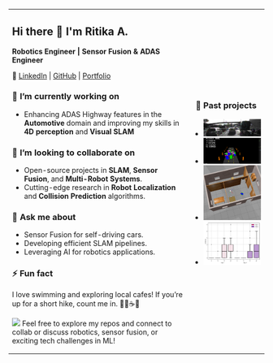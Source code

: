 

<table>
<tr>
<td style="width: 70%;">
    
## Hi there 👋  I'm Ritika A. 
**Robotics Engineer | Sensor Fusion & ADAS Engineer**  

🔗 [LinkedIn](https://linkedin.com/in/ritikaavadha/) | [GitHub](https://github.com/rtkartista) | [Portfolio](https://sites.google.com/oregonstate.edu/ritikaavadhanula)  

### 🔭 I’m currently working on  
- Enhancing ADAS Highway features in the **Automotive** domain and improving my skills in **4D perception** and **Visual SLAM**

### 👯 I’m looking to collaborate on  
- Open-source projects in **SLAM**, **Sensor Fusion**, and **Multi-Robot Systems**.  
- Cutting-edge research in **Robot Localization** and **Collision Prediction** algorithms.  

### 💬 Ask me about  
- Sensor Fusion for self-driving cars.  
- Developing efficient SLAM pipelines.  
- Leveraging AI for robotics applications.

### ⚡ Fun fact  
I love swimming and exploring local cafes! If you’re up for a short hike, count me in. 🚶‍♀️☕✨  

<img src="https://media.giphy.com/media/LnQjpWaON8nhr21vNW/giphy.gif" width="30"> Feel free to explore my repos and connect to collab or discuss robotics, sensor fusion, or exciting tech challenges in ML!  

</td>
<td align="center">
    
### 🤖 Past projects
- <img src="images/keypoints.png" alt="Keypoints" width="300"/>
- <img src="images/gif_ukf.gif" alt="UKF GIF" width="300"/>
- <img src="images/gif2.gif" alt="GIF 2" width="300"/>
- <img src="images/box_plot.png" alt="Box Plot" width="300"/>

</td>
</tr>
</table>

